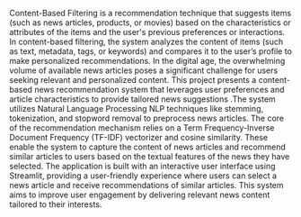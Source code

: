 Content-Based Filtering is a recommendation technique that suggests items (such as news articles, products, or movies) based on the characteristics or attributes of the items and the user's previous preferences or interactions. In content-based filtering, the system analyzes the content of items (such as text, metadata, tags, or keywords) and compares it to the user’s profile to make personalized recommendations. In the digital age, the overwhelming volume of available news articles poses a significant challenge for users seeking relevant and personalized content. This project presents a content-based news recommendation system that leverages user preferences and article characteristics to provide tailored news suggestions .The system utilizes Natural Language Processing NLP techniques like stemming, tokenization, and stopword removal to preprocess news articles. The core of the recommendation mechanism relies on a Term Frequency-Inverse Document Frequency (TF-IDF) vectorizer and cosine similarity. These enable the system to capture the content of news articles and recommend similar articles to users based on the textual features of the news they have selected. The application is built with an interactive user interface using Streamlit, providing a user-friendly experience where users can select a news article and receive recommendations of similar articles. This system aims to improve user engagement by delivering relevant news content tailored to their interests.
